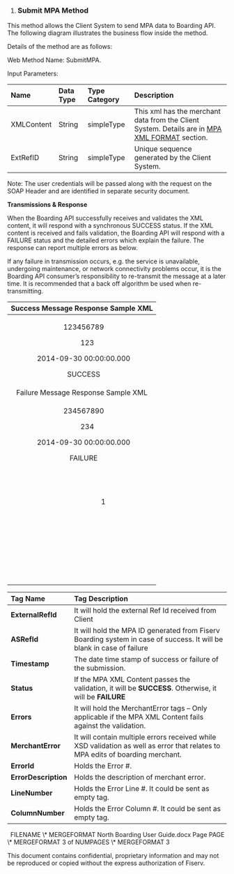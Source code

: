 ﻿
1. ### **Submit MPA Method**
This method allows the Client System to send MPA data to Boarding API. The following diagram illustrates the business flow inside the method.


Details of the method are as follows:

Web Method Name: SubmitMPA.

Input Parameters:

|**Name**|**Data Type**|**Type Category**|**Description**|
| :- | :- | :- | :- |
|XMLContent|String|simpleType|This xml has the merchant data from the Client System. Details are in [MPA XML FORMAT](#_MPA_XML_FORMAT) section.|
|ExtRefID|String|simpleType|Unique sequence generated by the Client System.|
Note: The user credentials will be passed along with the request on the SOAP Header and are identified in separate security document.

**Transmissions & Response**

When the Boarding API successfully receives and validates the XML content, it will respond with a synchronous SUCCESS status. If the XML content is received and fails validation, the Boarding API will respond with a FAILURE status and the detailed errors which explain the failure. The response can report multiple errors as below.

If any failure in transmission occurs, e.g. the service is unavailable, undergoing maintenance, or network connectivity problems occur, it is the Boarding API consumer’s responsibility to re-transmit the message at a later time. It is recommended that a back off algorithm be used when re-transmitting.

|Success Message Response Sample XML|
| :-: |
|<p><SubmitMPAResponse></p><p><SubmitMPAResult></p><p>`	`<ExternalRefId>123456789</ExternalRefId></p><p>`	`<ASRefId>123</ASRefId></p><p>`	`<Timestamp>2014-09-30 00:00:00.000</Timestamp></p><p>`	`<Status>SUCCESS</Status></p><p></SubmitMPAResult></p><p></SubmitMPAResponse></p>|
|Failure Message Response Sample XML|
|<p><SubmitMPAResponse></p><p><SubmitMPAResult></p><p>`	`<ExternalRefId>234567890</ExternalRefId></p><p>`	`<ASRefId>234</ASRefId></p><p>`	`<Timestamp>2014-09-30 00:00:00.000</Timestamp></p><p>`	`<Status>FAILURE</Status></p><p>`	`<Errors></p><p>`		`<MerchantError></p><p>`			`<ErrorId>1</ErrorId></p><p>`			`<ErrorDescription></ErrorDescription></p><p>`			`<LineNumber/></p><p>`			`<ColumnNumber/></p><p>`		`</MerchantError></p><p>`	`</Errors></p><p></SubmitMPAResult></p><p></SubmitMPAResponse></p>|


|**Tag Name**|**Tag Description**|
| :- | :- |
|**ExternalRefId**|It will hold the external Ref Id received from Client|
|**ASRefId**|It will hold the MPA ID generated from Fiserv Boarding system in case of success. It will be blank in case of failure|
|**Timestamp**|The date time stamp of success or failure of the submission.|
|**Status**|If the MPA XML Content passes the validation, it will be **SUCCESS**. Otherwise, it will be **FAILURE**|
|**Errors**|It will hold the MerchantError tags – Only applicable if the MPA XML Content fails against the validation.|
|**MerchantError**|It will contain multiple errors received while XSD validation as well as error that relates to MPA edits of boarding merchant.|
|**ErrorId**|Holds the Error #.|
|**ErrorDescription**|Holds the description of merchant error.|
|**LineNumber**|Holds the Error Line #. It could be sent as empty tag.|
|**ColumnNumber**|Holds the Error Column #. It could be sent as empty tag.|




` `FILENAME   \\* MERGEFORMAT North Boarding User Guide.docx		Page  PAGE   \\* MERGEFORMAT 3 of  NUMPAGES   \\* MERGEFORMAT 3

This document contains confidential, proprietary information and may not be reproduced or copied without the express authorization of Fiserv. 
